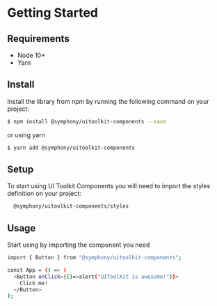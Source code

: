 # Getting Started

## Requirements

- Node 10+
- Yarn


## Install

Install the library from npm by running the following command on your project:

```bash
$ npm install @symphony/uitoolkit-components --save
```
or using yarn

```bash
$ yarn add @symphony/uitoolkit-components
```

## Setup 

To start using UI Toolkit Components you will need to import the styles definition on your project:

```bash
  @symphony/uitoolkit-components/styles
```

## Usage

Start using by importing the component you need 

```bash
import { Button } from "@symphony/uitoolkit-components";

const App = () => (
  <Button onClick={()=>alert("UIToolkit is awesome!")}>
    Click me!
  </Button>
);
```

